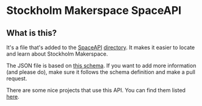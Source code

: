 # Stockholm Makerspace SpaceAPI

## What is this?

It's a file that's added to the [SpaceAPI](https://spaceapi.io/) [directory](https://github.com/SpaceApi/directory). It makes it easier to locate and learn about Stockholm Makerspace.

The JSON file is based on [this schema](https://spaceapi.io/docs/). If you want to add more information (and please do), make sure it follows the schema definition and make a pull request.

There are some nice projects that use this API. You can find them listed [here](https://spaceapi.io/how-to-use/).